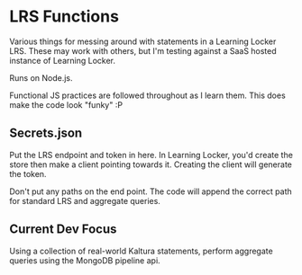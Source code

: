 # LRS Functions

Various things for messing around with statements in a Learning Locker LRS. These may work with others, but I'm testing against a SaaS hosted instance of Learning Locker.

Runs on Node.js.

Functional JS practices are followed throughout as I learn them. This does make the code look "funky" :P

## Secrets.json

Put the LRS endpoint and token in here. In Learning Locker, you'd create the store then make a client pointing towards it. Creating the client will generate the token.

Don't put any paths on the end point. The code will append the correct path for standard LRS and aggregate queries.

## Current Dev Focus

Using a collection of real-world Kaltura statements, perform aggregate queries using the MongoDB pipeline api.
